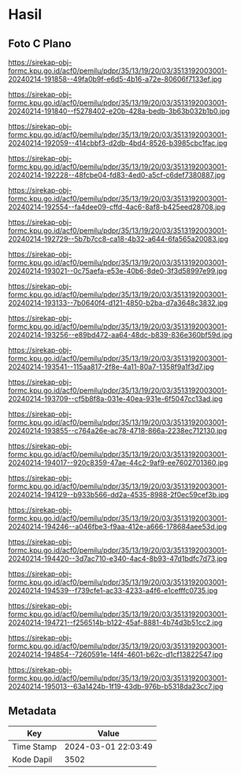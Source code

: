 # Hasil

## Foto C Plano

https://sirekap-obj-formc.kpu.go.id/acf0/pemilu/pdpr/35/13/19/20/03/3513192003001-20240214-191858--49fa0b9f-e6d5-4b16-a72e-80606f7133ef.jpg

https://sirekap-obj-formc.kpu.go.id/acf0/pemilu/pdpr/35/13/19/20/03/3513192003001-20240214-191840--f5278402-e20b-428a-bedb-3b63b032b1b0.jpg

https://sirekap-obj-formc.kpu.go.id/acf0/pemilu/pdpr/35/13/19/20/03/3513192003001-20240214-192059--414cbbf3-d2db-4bd4-8526-b3985cbc1fac.jpg

https://sirekap-obj-formc.kpu.go.id/acf0/pemilu/pdpr/35/13/19/20/03/3513192003001-20240214-192228--48fcbe04-fd83-4ed0-a5cf-c6def7380887.jpg

https://sirekap-obj-formc.kpu.go.id/acf0/pemilu/pdpr/35/13/19/20/03/3513192003001-20240214-192554--fa4dee09-cffd-4ac6-8af8-b425eed28708.jpg

https://sirekap-obj-formc.kpu.go.id/acf0/pemilu/pdpr/35/13/19/20/03/3513192003001-20240214-192729--5b7b7cc8-ca18-4b32-a644-6fa565a20083.jpg

https://sirekap-obj-formc.kpu.go.id/acf0/pemilu/pdpr/35/13/19/20/03/3513192003001-20240214-193021--0c75aefa-e53e-40b6-8de0-3f3d58997e99.jpg

https://sirekap-obj-formc.kpu.go.id/acf0/pemilu/pdpr/35/13/19/20/03/3513192003001-20240214-193133--7b0640f4-d121-4850-b2ba-d7a3648c3832.jpg

https://sirekap-obj-formc.kpu.go.id/acf0/pemilu/pdpr/35/13/19/20/03/3513192003001-20240214-193256--e89bd472-aa64-48dc-b839-836e360bf59d.jpg

https://sirekap-obj-formc.kpu.go.id/acf0/pemilu/pdpr/35/13/19/20/03/3513192003001-20240214-193541--115aa817-2f8e-4a11-80a7-1358f9a1f3d7.jpg

https://sirekap-obj-formc.kpu.go.id/acf0/pemilu/pdpr/35/13/19/20/03/3513192003001-20240214-193709--cf5b8f8a-031e-40ea-931e-6f5047cc13ad.jpg

https://sirekap-obj-formc.kpu.go.id/acf0/pemilu/pdpr/35/13/19/20/03/3513192003001-20240214-193855--c764a26e-ac78-4718-866a-2238ec712130.jpg

https://sirekap-obj-formc.kpu.go.id/acf0/pemilu/pdpr/35/13/19/20/03/3513192003001-20240214-194017--920c8359-47ae-44c2-9af9-ee7602701360.jpg

https://sirekap-obj-formc.kpu.go.id/acf0/pemilu/pdpr/35/13/19/20/03/3513192003001-20240214-194129--b933b566-dd2a-4535-8988-2f0ec59cef3b.jpg

https://sirekap-obj-formc.kpu.go.id/acf0/pemilu/pdpr/35/13/19/20/03/3513192003001-20240214-194246--a046fbe3-f9aa-412e-a666-178684aee53d.jpg

https://sirekap-obj-formc.kpu.go.id/acf0/pemilu/pdpr/35/13/19/20/03/3513192003001-20240214-194420--3d7ac710-e340-4ac4-8b93-47d1bdfc7d73.jpg

https://sirekap-obj-formc.kpu.go.id/acf0/pemilu/pdpr/35/13/19/20/03/3513192003001-20240214-194539--f739cfe1-ac33-4233-a4f6-e1cefffc0735.jpg

https://sirekap-obj-formc.kpu.go.id/acf0/pemilu/pdpr/35/13/19/20/03/3513192003001-20240214-194721--f256514b-b122-45af-8881-4b74d3b51cc2.jpg

https://sirekap-obj-formc.kpu.go.id/acf0/pemilu/pdpr/35/13/19/20/03/3513192003001-20240214-194854--7260591e-14f4-4601-b62c-d1cf13822547.jpg

https://sirekap-obj-formc.kpu.go.id/acf0/pemilu/pdpr/35/13/19/20/03/3513192003001-20240214-195013--63a1424b-1f19-43db-976b-b5318da23cc7.jpg


## Metadata

| Key        | Value               |
| ---------- | ------------------- |
| Time Stamp | 2024-03-01 22:03:49 |
| Kode Dapil | 3502                |



